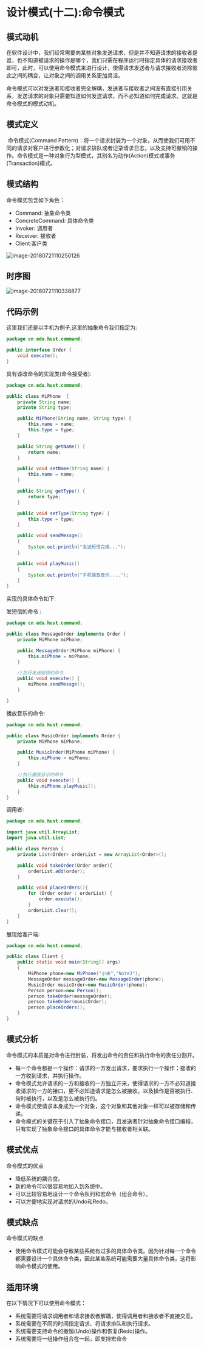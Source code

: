 # 设计模式(十二):命令模式

## 模式动机

​	在软件设计中，我们经常需要向某些对象发送请求，但是并不知道请求的接收者是谁，也不知道被请求的操作是哪个，我们只需在程序运行时指定具体的请求接收者即可，此时，可以使用命令模式来进行设计，使得请求发送者与请求接收者消除彼此之间的耦合，让对象之间的调用关系更加灵活。

​	命令模式可以对发送者和接收者完全解耦，发送者与接收者之间没有直接引用关系，发送请求的对象只需要知道如何发送请求，而不必知道如何完成请求。这就是命令模式的模式动机。

## 模式定义

​	命令模式(Command Pattern)：将一个请求封装为一个对象，从而使我们可用不同的请求对客户进行参数化；对请求排队或者记录请求日志，以及支持可撤销的操作。命令模式是一种对象行为型模式，其别名为动作(Action)模式或事务(Transaction)模式。

## 模式结构

命令模式包含如下角色：

- Command: 抽象命令类
- ConcreteCommand: 具体命令类
- Invoker: 调用者
- Receiver: 接收者
- Client:客户类

 ![image-20180721110250126](img/命令模式类图.png)

## 时序图

![image-20180721110338877](img/命令模式时序图.png)

## 代码示例 

这里我们还是以手机为例子,这里的抽象命令我们指定为:

```java
package cn.edu.hust.command;

public interface Order {
    void execute();
}

```

具有该改命令的实现类(命令接受者):

```java
package cn.edu.hust.command;

public class MiPhone  {
    private String name;
    private String type;

    public MiPhone(String name, String type) {
        this.name = name;
        this.type = type;
    }

    public String getName() {
        return name;
    }

    public void setName(String name) {
        this.name = name;
    }

    public String getType() {
        return type;
    }

    public void setType(String type) {
        this.type = type;
    }

    public void sendMessge()
    {
        System.out.println("发送短信完成...");
    }

    public void playMusic()
    {
        System.out.println("手机播放音乐....");
    }
}
```

实现的具体命令如下:

发短信的命令 :

```java
package cn.edu.hust.command;

public class MessageOrder implements Order {
    private MiPhone miPhone;

    public MessageOrder(MiPhone miPhone) {
        this.miPhone = miPhone;
    }

    //执行发送短信的命令
    public void execute() {
        miPhone.sendMessge();
    }

}

```

播放音乐的命令:

```java
package cn.edu.hust.command;

public class MusicOrder implements Order {
    private MiPhone miPhone;

    public MusicOrder(MiPhone miPhone) {
        this.miPhone = miPhone;
    }

    //执行播放音乐的命令
    public void execute() {
        this.miPhone.playMusic();
    }
}

```

调用者:

```java
package cn.edu.hust.command;

import java.util.ArrayList;
import java.util.List;

public class Person {
    private List<Order> orderList = new ArrayList<Order>();

    public void takeOrder(Order order){
        orderList.add(order);
    }

    public void placeOrders(){
        for (Order order : orderList) {
            order.execute();
        }
        orderList.clear();
    }
}

```

展现给客户端:

```java
package cn.edu.hust.command;

public class Client {
    public static void main(String[] args)
    {
        MiPhone phone=new MiPhone("小米","Note3");
        MessageOrder messageOrder=new MessageOrder(phone);
        MusicOrder musicOrder=new MusicOrder(phone);
        Person person=new Person();
        person.takeOrder(messageOrder);
        person.takeOrder(musicOrder);
        person.placeOrders();
    }
}

```

## 模式分析

命令模式的本质是对命令进行封装，将发出命令的责任和执行命令的责任分割开。

- 每一个命令都是一个操作：请求的一方发出请求，要求执行一个操作；接收的一方收到请求，并执行操作。
- 命令模式允许请求的一方和接收的一方独立开来，使得请求的一方不必知道接收请求的一方的接口，更不必知道请求是怎么被接收，以及操作是否被执行、何时被执行，以及是怎么被执行的。
- 命令模式使请求本身成为一个对象，这个对象和其他对象一样可以被存储和传递。
- 命令模式的关键在于引入了抽象命令接口，且发送者针对抽象命令接口编程，只有实现了抽象命令接口的具体命令才能与接收者相关联。

## 模式优点

命令模式的优点

- 降低系统的耦合度。
- 新的命令可以很容易地加入到系统中。
- 可以比较容易地设计一个命令队列和宏命令（组合命令）。
- 可以方便地实现对请求的Undo和Redo。

## 模式缺点

命令模式的缺点

- 使用命令模式可能会导致某些系统有过多的具体命令类。因为针对每一个命令都需要设计一个具体命令类，因此某些系统可能需要大量具体命令类，这将影响命令模式的使用。

## 适用环境

在以下情况下可以使用命令模式：

- 系统需要将请求调用者和请求接收者解耦，使得调用者和接收者不直接交互。
- 系统需要在不同的时间指定请求、将请求排队和执行请求。
- 系统需要支持命令的撤销(Undo)操作和恢复(Redo)操作。
- 系统需要将一组操作组合在一起，即支持宏命令
